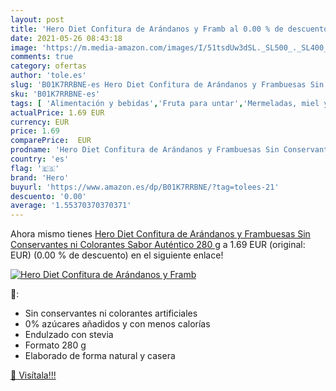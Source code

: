 ```yaml
---
layout: post
title: 'Hero Diet Confitura de Arándanos y Framb al 0.00 % de descuento'
date: 2021-05-26 08:43:18
image: 'https://m.media-amazon.com/images/I/51tsdUw3dSL._SL500_._SL400_.jpg'
comments: true
category: ofertas
author: 'tole.es'
slug: 'B01K7RRBNE-es Hero Diet Confitura de Arándanos y Frambuesas Sin...'
sku: 'B01K7RRBNE-es'
tags: [ 'Alimentación y bebidas','Fruta para untar','Mermeladas, miel y pastas para untar','confitura','hero', ]
actualPrice: 1.69 EUR
currency: EUR
price: 1.69
comparePrice:  EUR
prodname: 'Hero Diet Confitura de Arándanos y Frambuesas Sin Conservantes ni Colorantes  Sabor Auténtico 280 g'
country: 'es'
flag: '🇪🇸'
brand: 'Hero'
buyurl: 'https://www.amazon.es/dp/B01K7RRBNE/?tag=tolees-21'
descuento: '0.00'
average: '1.55370370370371'
---
```


Ahora mismo tienes [Hero Diet Confitura de Arándanos y Frambuesas Sin Conservantes ni Colorantes  Sabor Auténtico 280 g](https://www.amazon.es/dp/B01K7RRBNE/?tag=tolees-21) a 1.69 EUR (original:  EUR) (0.00 %  de descuento) en el siguiente enlace!

[![Hero Diet Confitura de Arándanos y Framb](https://m.media-amazon.com/images/I/51tsdUw3dSL._SL500_._SL400_.jpg)](https://www.amazon.es/dp/B01K7RRBNE/?tag=tolees-21)

🔎:

- Sin conservantes ni colorantes artificiales
- 0% azúcares añadidos y con menos calorías
- Endulzado con stevia
- Formato 280 g
- Elaborado de forma natural y casera

[🛒 Visítala!!!](https://www.amazon.es/dp/B01K7RRBNE/?tag=tolees-21)
